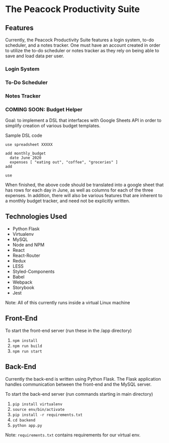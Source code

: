 # The Peacock Productivity Suite

## Features

Currently, the Peacock Productivity Suite features a login system, to-do scheduler, and a notes tracker. One must have an account created in order to utilize the to-do scheduler or notes tracker as they rely on being able to save and load data per user. 

### Login System



### To-Do Scheduler

### Notes Tracker

### COMING SOON: Budget Helper

Goal: to implement a DSL that interfaces with Google Sheets API in order to simplify creation of various budget templates.

Sample DSL code
```
use spreadsheet XXXXX

add monthly_budget
  date June 2020
  expenses [ "eating out", "coffee", "groceries" ]
add

use
```
When finished, the above code should be translated into a google sheet that has rows for each day in June, as well as columns for each of the three expenses. In addition, there will also be various features that are inherent to a monthly budget tracker, and need not be explicitly written. 


## Technologies Used

* Python Flask
* Virtualenv
* MySQL
* Node and NPM
* React
* React-Router
* Redux
* LESS
* Styled-Components
* Babel
* Webpack
* Storybook
* Jest

Note: All of this currently runs inside a virtual Linux machine

## Front-End

To start the front-end server (run these in the /app directory)
1. `npm install`
2. `npm run build`
3. `npm run start`

## Back-End

Currently the back-end is written using Python Flask. The Flask application handles communication between the front-end and the MySQL server.

To start the back-end server (run commands starting in main directory)
1. `pip install virtualenv`
2. `source env/bin/activate`
3. `pip install -r requirements.txt`
4. `cd backend`
5. `python app.py`

Note: `requirements.txt` contains requirements for our virtual env.
